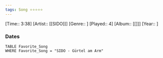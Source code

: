 ```yaml
---
tags: Song ⭐⭐⭐⭐⭐ 
---
```

[Time:: 3:38]
[Artist:: [[SIDO]]]
[Genre:: ]
[Played:: 4]
[Album:: [[]]]
[Year:: ]
### Dates
````dataview
TABLE Favorite_Song
WHERE Favorite_Song = "SIDO - Gürtel am Arm"
````
